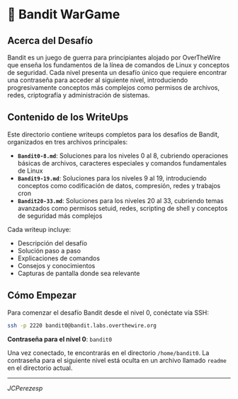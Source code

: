 # 🔐 Bandit WarGame

## Acerca del Desafío

Bandit es un juego de guerra para principiantes alojado por OverTheWire que enseña los fundamentos de la línea de comandos de Linux y conceptos de seguridad. Cada nivel presenta un desafío único que requiere encontrar una contraseña para acceder al siguiente nivel, introduciendo progresivamente conceptos más complejos como permisos de archivos, redes, criptografía y administración de sistemas.

## Contenido de los WriteUps

Este directorio contiene writeups completos para los desafíos de Bandit, organizados en tres archivos principales:

- **`Bandit0-8.md`**: Soluciones para los niveles 0 al 8, cubriendo operaciones básicas de archivos, caracteres especiales y comandos fundamentales de Linux
- **`Bandit9-19.md`**: Soluciones para los niveles 9 al 19, introduciendo conceptos como codificación de datos, compresión, redes y trabajos cron
- **`Bandit20-33.md`**: Soluciones para los niveles 20 al 33, cubriendo temas avanzados como permisos setuid, redes, scripting de shell y conceptos de seguridad más complejos

Cada writeup incluye:
- Descripción del desafío
- Solución paso a paso
- Explicaciones de comandos
- Consejos y conocimientos
- Capturas de pantalla donde sea relevante

## Cómo Empezar

Para comenzar el desafío Bandit desde el nivel 0, conéctate vía SSH:

```bash
ssh -p 2220 bandit0@bandit.labs.overthewire.org
```

**Contraseña para el nivel 0**: `bandit0`

Una vez conectado, te encontrarás en el directorio `/home/bandit0`. La contraseña para el siguiente nivel está oculta en un archivo llamado `readme` en el directorio actual.

---

_JCPerezesp_
